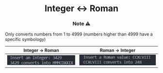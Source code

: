 <h1 style="text-align: center;">Integer <-> Roman</h1>

<h3 style="text-align: center;">Note ⚠️</h3>
Only converts numbers from 1 to 4999 (numbers higher than 4999 have a specific symbology)


Integer -> Roman           | Roman -> Integer
:-------------------------:|:-------------------------:
<img src="../resources/integer2roman.png" width=100%> | <img src="../resources/roman2integer.png" width=100%>
